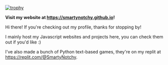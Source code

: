 [![trophy](https://github-profile-trophy.vercel.app/?username=SmartyNotchy&theme=juicyfresh&rank=S,AAA,AA,A,B)](https://github.com/ryo-ma/github-profile-trophy)

**Visit my website at https://smartynotchy.github.io!**

Hi there! If you're checking out my profile, thanks for stopping by!

I mainly host my Javascript websites and projects here, you can check them out if you'd like :)

I've also made a bunch of Python text-based games, they're on my replit at https://replit.com/@SmartyNotchy.

<!---
SmartyNotchy/SmartyNotchy is a ✨ special ✨ repository because its `README.md` (this file) appears on your GitHub profile.
You can click the Preview link to take a look at your changes.
--->
